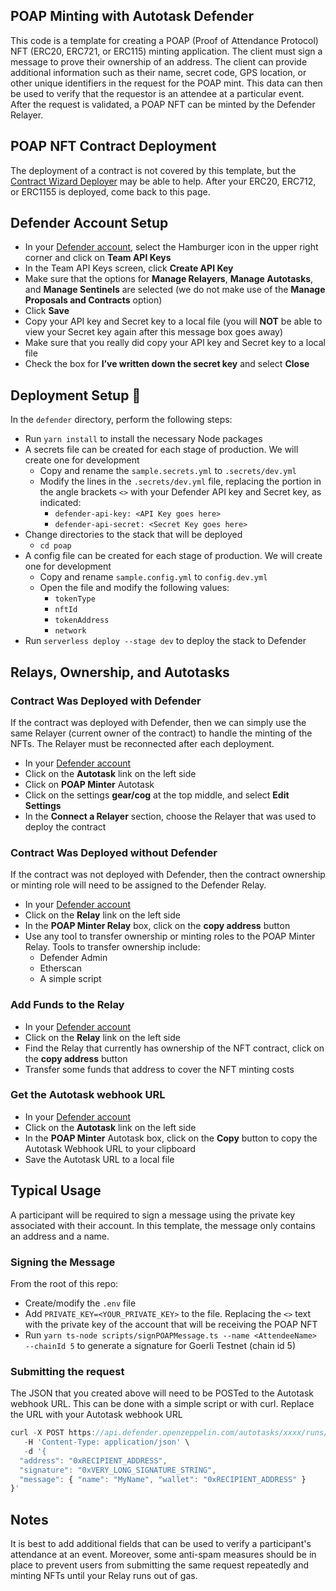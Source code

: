 ## POAP Minting with Autotask Defender

This code is a template for creating a POAP (Proof of Attendance Protocol) NFT (ERC20, ERC721, or ERC115) minting application. The client must sign a message to prove their ownership of an address. The client can provide additional information such as their name, secret code, GPS location, or other unique identifiers in the request for the POAP mint. This data can then be used to verify that the requestor is an attendee at a particular event. After the request is validated, a POAP NFT can be minted by the Defender Relayer.

## POAP NFT Contract Deployment

The deployment of a contract is not covered by this template, but the [Contract Wizard Deployer](../contract-wizard-deployer/README.md) may be able to help. After your ERC20, ERC712, or ERC1155 is deployed, come back to this page.

## Defender Account Setup

- In your [Defender account](https://defender.openzeppelin.com/), select the Hamburger icon in the upper right corner and click on **Team API Keys**
- In the Team API Keys screen, click **Create API Key**
- Make sure that the options for **Manage Relayers**, **Manage Autotasks**, and **Manage Sentinels** are selected (we do not make use of the **Manage Proposals and Contracts** option)
- Click **Save**
- Copy your API key and Secret key to a local file (you will **NOT** be able to view your Secret key again after this message box goes away)
- Make sure that you really did copy your API key and Secret key to a local file
- Check the box for **I’ve written down the secret key** and select **Close**

## Deployment Setup :rocket:

In the `defender` directory, perform the following steps:

- Run `yarn install` to install the necessary Node packages
- A secrets file can be created for each stage of production. We will create one for development
  - Copy and rename the `sample.secrets.yml` to `.secrets/dev.yml`
  - Modify the lines in the `.secrets/dev.yml` file, replacing the portion in the angle brackets `<>` with your Defender API key and Secret key, as indicated:
    - `defender-api-key: <API Key goes here>`
    - `defender-api-secret: <Secret Key goes here>`
- Change directories to the stack that will be deployed
  - `cd poap`
- A config file can be created for each stage of production. We will create one for development
  - Copy and rename `sample.config.yml` to `config.dev.yml`
  - Open the file and modify the following values:
    - `tokenType`
    - `nftId`
    - `tokenAddress`
    - `network`
- Run `serverless deploy --stage dev` to deploy the stack to Defender

## Relays, Ownership, and Autotasks

### Contract Was Deployed with Defender

If the contract was deployed with Defender, then we can simply use the same Relayer (current owner of the contract) to handle the minting of the NFTs. The Relayer must be reconnected after each deployment.

- In your [Defender account](https://defender.openzeppelin.com/)
- Click on the **Autotask** link on the left side
- Click on **POAP Minter** Autotask
- Click on the settings **gear/cog** at the top middle, and select **Edit Settings**
- In the **Connect a Relayer** section, choose the Relayer that was used to deploy the contract

### Contract Was Deployed without Defender

If the contract was not deployed with Defender, then the contract ownership or minting role will need to be assigned to the Defender Relay.

- In your [Defender account](https://defender.openzeppelin.com/)
- Click on the **Relay** link on the left side
- In the **POAP Minter Relay** box, click on the **copy address** button
- Use any tool to transfer ownership or minting roles to the POAP Minter Relay. Tools to transfer ownership include:
  - Defender Admin
  - Etherscan
  - A simple script

### Add Funds to the Relay

- In your [Defender account](https://defender.openzeppelin.com/)
- Click on the **Relay** link on the left side
- Find the Relay that currently has ownership of the NFT contract, click on the **copy address** button
- Transfer some funds that address to cover the NFT minting costs

### Get the Autotask webhook URL

- In your [Defender account](https://defender.openzeppelin.com/)
- Click on the **Autotask** link on the left side
- In the **POAP Minter** Autotask box, click on the **Copy** button to copy the Autotask Webhook URL to your clipboard
- Save the Autotask URL to a local file

## Typical Usage

A participant will be required to sign a message using the private key associated with their account. In this template, the message only contains an address and a name. 

### Signing the Message

From the root of this repo:

- Create/modify the `.env` file
- Add `PRIVATE_KEY=<YOUR_PRIVATE_KEY>` to the file. Replacing the `<>` text with the private key of the account that will be receiving the POAP NFT
- Run `yarn ts-node scripts/signPOAPMessage.ts --name <AttendeeName> --chainId 5` to generate a signature for Goerli Testnet (chain id 5)

### Submitting the request
The JSON that you created above will need to be POSTed to the Autotask webhook URL. This can be done with a simple script or with curl. Replace the URL with your Autotask webhook URL
```js
curl -X POST https://api.defender.openzeppelin.com/autotasks/xxxx/runs/webhook/xxxx \
   -H 'Content-Type: application/json' \
   -d '{
  "address": "0xRECIPIENT_ADDRESS",
  "signature": "0xVERY_LONG_SIGNATURE_STRING",
  "message": { "name": "MyName", "wallet": "0xRECIPIENT_ADDRESS" }
}'
```

## Notes
It is best to add additional fields that can be used to verify a participant's attendance at an event. Moreover, some anti-spam measures should be in place to prevent users from submitting the same request repeatedly and minting NFTs until your Relay runs out of gas.